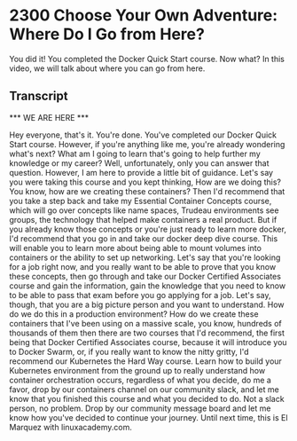 # 2300 Choose Your Own Adventure: Where Do I Go from Here?

You did it! You completed the Docker Quick Start course. Now what? In this video, we will talk about where you can go from here.

## Transcript

*** WE ARE HERE ***

Hey everyone, that's it. You're done. You've completed our Docker Quick Start course. However, if you're anything like me, you're already wondering what's next? What am I going to learn that's going to help further my knowledge or my career? Well, unfortunately, only you can answer that question. However, I am here to provide a little bit of guidance. Let's say you were taking this course and you kept thinking, How are we doing this? You know, how are we creating these containers? Then I'd recommend that you take a step back and take my Essential Container Concepts course, which will go over concepts like name spaces, Trudeau environments see groups, the technology that helped make containers a real product. But if you already know those concepts or you're just ready to learn more docker, I'd recommend that you go in and take our docker deep dive course. This will enable you to learn more about being able to mount volumes into containers or the ability to set up networking. Let's say that you're looking for a job right now, and you really want to be able to prove that you know these concepts, then go through and take our Docker Certified Associates course and gain the information, gain the knowledge that you need to know to be able to pass that exam before you go applying for a job. Let's say, though, that you are a big picture person and you want to understand. How do we do this in a production environment? How do we create these containers that I've been using on a massive scale, you know, hundreds of thousands of them then there are two courses that I'd recommend, the first being that Docker Certified Associates course, because it will introduce you to Docker Swarm, or, if you really want to know the nitty gritty, I'd recommend our Kubernetes the Hard Way course. Learn how to build your Kubernetes environment from the ground up to really understand how container orchestration occurs, regardless of what you decide, do me a favor, drop by our containers channel on our community slack, and let me know that you finished this course and what you decided to do. Not a slack person, no problem. Drop by our community message board and let me know how you've decided to continue your journey. Until next time, this is El Marquez with linuxacademy.com.
